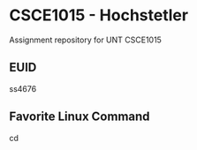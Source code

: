 # CSCE1015 - Hochstetler
Assignment repository for UNT CSCE1015
## EUID
ss4676
## Favorite Linux Command
cd
